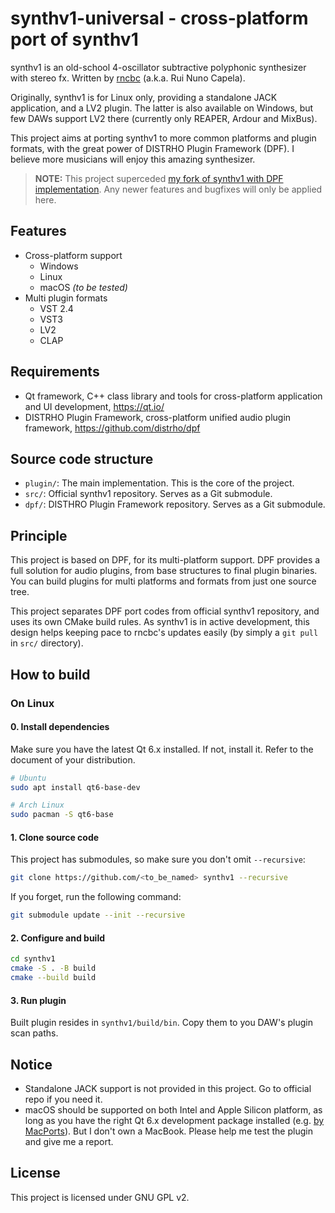 # synthv1-universal - cross-platform port of synthv1

synthv1 is an old-school 4-oscillator subtractive polyphonic synthesizer with stereo fx. Written by [rncbc](https://github.com/rncbc) (a.k.a. Rui Nuno Capela).

Originally, synthv1 is for Linux only, providing a standalone JACK application, and a LV2 plugin. The latter is also available on Windows, but few DAWs support LV2 there (currently only REAPER, Ardour and MixBus).

This project aims at porting synthv1 to more common platforms and plugin formats, with the great power of DISTRHO Plugin Framework (DPF). I believe more musicians will enjoy this amazing synthesizer.

> **NOTE:** This project superceded [my fork of synthv1 with DPF implementation](https://github.com/AnClark/synthv1/tree/dpf-implementation). Any newer features and bugfixes will only be applied here.

## Features

- Cross-platform support
  - Windows
  - Linux
  - macOS _(to be tested)_
- Multi plugin formats
  - VST 2.4
  - VST3
  - LV2
  - CLAP

## Requirements

- Qt framework, C++ class library and tools for cross-platform application and UI development, <https://qt.io/>
- DISTRHO Plugin Framework, cross-platform unified audio plugin framework, <https://github.com/distrho/dpf>

## Source code structure

- `plugin/`: The main implementation. This is the core of the project.
- `src/`: Official synthv1 repository. Serves as a Git submodule.
- `dpf/`: DISTHRO Plugin Framework repository. Serves as a Git submodule.

## Principle

This project is based on DPF, for its multi-platform support. DPF provides a full solution for audio plugins, from base structures to final plugin binaries. You can build plugins for multi platforms and formats from just one source tree.

This project separates DPF port codes from official synthv1 repository, and uses its own CMake build rules. As synthv1 is in active development, this design helps keeping pace to rncbc's updates easily (by simply a `git pull` in `src/` directory).

## How to build

### On Linux

#### 0. Install dependencies

Make sure you have the latest Qt 6.x installed. If not, install it. Refer to the document of your distribution.

```bash
# Ubuntu
sudo apt install qt6-base-dev

# Arch Linux
sudo pacman -S qt6-base
```

#### 1. Clone source code

This project has submodules, so make sure you don't omit `--recursive`:

```bash
git clone https://github.com/<to_be_named> synthv1 --recursive
```

If you forget, run the following command:

```bash
git submodule update --init --recursive
```

#### 2. Configure and build

```bash
cd synthv1
cmake -S . -B build
cmake --build build
```

#### 3. Run plugin

Built plugin resides in `synthv1/build/bin`. Copy them to you DAW's plugin scan paths.

## Notice

- Standalone JACK support is not provided in this project. Go to official repo if you need it.
- macOS should be supported on both Intel and Apple Silicon platform, as long as you have the right Qt 6.x development package installed (e.g. [by MacPorts](https://ports.macports.org/port/qt6/)). But I don't own a MacBook. Please help me test the plugin and give me a report.

## License

This project is licensed under GNU GPL v2.
